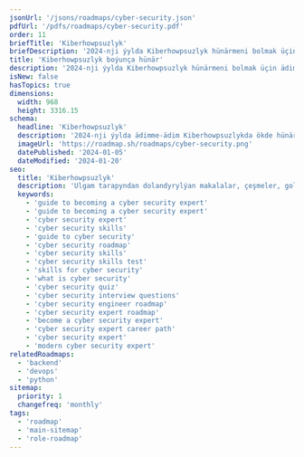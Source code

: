 ```yaml
---
jsonUrl: '/jsons/roadmaps/cyber-security.json'
pdfUrl: '/pdfs/roadmaps/cyber-security.pdf'
order: 11
briefTitle: 'Kiberhowpsuzlyk'
briefDescription: '2024-nji ýylda Kiberhowpsuzlyk hünärmeni bolmak üçin ädimme-ädim gollanma'
title: 'Kiberhowpsuzlyk boýunça hünär'
description: '2024-nji ýylda Kiberhowpsuzlyk hünärmeni bolmak üçin ädimme-ädim gollanma'
isNew: false
hasTopics: true
dimensions:
  width: 968
  height: 3316.15
schema:
  headline: 'Kiberhowpsuzlyk'
  description: '2024-nji ýylda ädimme-ädim Kiberhowpsuzlykda ökde hünärmen bolmagyň usullaryny öwreniň. Şeýle hem, öwrenmek isleýän zatlaryňyzyň hemmesini bir ýerde jemläp alyp bilersiňiz, ýörelgäniň elementlerine goşmaça çeşmelerimiz we gysga düşündirişlerimiz bar.'
  imageUrl: 'https://roadmap.sh/roadmaps/cyber-security.png'
  datePublished: '2024-01-05'
  dateModified: '2024-01-20'
seo:
  title: 'Kiberhowpsuzlyk'
  description: 'Ulgam tarapyndan dolandyrylýan makalalar, çeşmeler, gollanmalar, söhbetdeşlik soraglary, kiberhowpsuzlyk soraglary. Bu Ýörelgede görkezilen ädimleri, başarnyklary, çeşmeleri we gollanmalary ýerine ýetirip, häzirki zaman kiberhowpsuzlyk hünärmeni bolmagy öwreniň.'
  keywords:
    - 'guide to becoming a cyber security expert'
    - 'guide to becoming a cyber security expert'
    - 'cyber security expert'
    - 'cyber security skills'
    - 'guide to cyber security'
    - 'cyber security roadmap'
    - 'cyber security skills'
    - 'cyber security skills test'
    - 'skills for cyber security'
    - 'what is cyber security'
    - 'cyber security quiz'
    - 'cyber security interview questions'
    - 'cyber security engineer roadmap'
    - 'cyber security expert roadmap'
    - 'become a cyber security expert'
    - 'cyber security expert career path'
    - 'cyber security expert'
    - 'modern cyber security expert'
relatedRoadmaps:
  - 'backend'
  - 'devops'
  - 'python'
sitemap:
  priority: 1
  changefreq: 'monthly'
tags:
  - 'roadmap'
  - 'main-sitemap'
  - 'role-roadmap'
---
```

